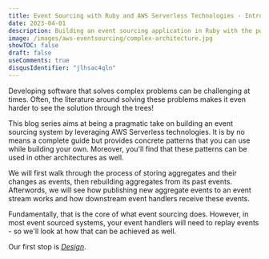 ```yaml
---
title: Event Sourcing with Ruby and AWS Serverless Technologies - Introduction
date: 2023-04-01
description: Building an event sourcing application in Ruby with the power of AWS Serverless technologies
image: /images/aws-eventsourcing/complex-architecture.jpg
showTOC: false
draft: false
useComments: true
disqusIdentifier: "jlhsac4qln"
---
```


Developing software that solves complex problems can be challenging at times. Often, the literature around solving these problems makes it even harder to see the solution through the trees!

This blog series aims at being a pragmatic take on building an event sourcing system by leveraging AWS Serverless technologies. It is by no means a complete guide but provides concrete patterns that you can use while building your own. Moreover, you'll find that these patterns can be used in other architectures as well.

We will first walk through the process of storing aggregates and their changes as events, then rebuilding aggregates from its past events. Afterwords, we will see how publishing new aggregate events to an event stream works and how downstream event handlers receive these events.

Fundamentally, that is the core of what event sourcing does. However, in most event sourced systems, your event handlers will need to replay events - so we'll look at how that can be achieved as well.

Our first stop is [_Design_](/posts/event-sourcing-using-ruby-and-aws-serverless-technologies/design).
